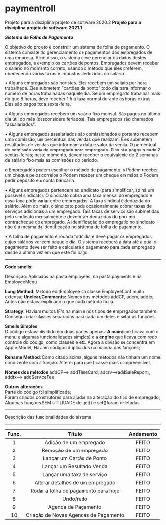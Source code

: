 # paymentroll
Projeto para a disciplina projeto de software 2020.2
**Projeto para a disciplina projeto de software 2021.1**

***Sistema de Folha de Pagamento***


O objetivo do projeto é construir um sistema de folha de pagamento. O sistema consiste do 
gerenciamento de pagamentos dos empregados de uma empresa. Além disso, o sistema deve 
gerenciar os dados destes empregados, a exemplo os cartões de pontos. Empregados devem receber 
o salário no momento correto, usando o método que eles preferem, obedecendo várias taxas e 
impostos deduzidos do salário. 

• Alguns empregados são horistas. Eles recebem um salário por hora trabalhada. Eles 
submetem "cartões de ponto" todo dia para informar o número de horas trabalhadas naquele 
dia. Se um empregado trabalhar mais do que 8 horas, deve receber 1.5 a taxa normal 
durante as horas extras. Eles são pagos toda sexta-feira. 

• Alguns empregados recebem um salário fixo mensal. São pagos no último dia útil do mês 
(desconsidere feriados). Tais empregados são chamados "assalariados". 

• Alguns empregados assalariados são comissionados e portanto recebem uma comissão, um 
percentual das vendas que realizam. Eles submetem resultados de vendas que informam a 
data e valor da venda. O percentual de comissão varia de empregado para empregado. Eles 
são pagos a cada 2 sextas-feiras; neste momento, devem receber o equivalente de 2 semanas 
de salário fixo mais as comissões do período. 

o Empregados podem escolher o método de pagamento. 
o Podem receber um cheque pelos correios 
o Podem receber um cheque em mãos 
o Podem pedir depósito em conta bancária 


• Alguns empregados pertencem ao sindicato (para simplificar, só há um possível sindicato). 
O sindicato cobra uma taxa mensal do empregado e essa taxa pode variar entre 
empregados. A taxa sindical é deduzida do salário. Além do mais, o sindicato pode 
ocasionalmente cobrar taxas de serviços adicionais a um empregado. Tais taxas de serviço 
são submetidas pelo sindicato mensalmente e devem ser deduzidas do próximo 
contracheque do empregado. A identificação do empregado no sindicato não é a mesma da 
identificação no sistema de folha de pagamento. 

• A folha de pagamento é rodada todo dia e deve pagar os empregados cujos salários vencem 
naquele dia. O sistema receberá a data até a qual o pagamento deve ser feito e calculará o 
pagamento para cada empregado desde a última vez em que este foi pago





---------------------------------------------------------------------------------------------------------------------------------------------------------------------------------
**Code smells**: 

Descrição: Aplicados na pasta employees, na pasta payments e na EmployeeMenu


**Long Method**: Método editEmployee da classe EmployeeConf muito extensa; 
**Unclear/Comments:**
Nomes dos métodos addCP, adcrv, addtx; Antes não estava explicado o que cada método fazia.


**Strategy**: Haviam muitos IF's na main e nos tipos de empregados também. Consegui criar classes separadas para cada um deles e setar as funções.

**Smells Simples**:  
O código estava dividido em duas partes apenas: **A main**(que ficava com o menu e algumas funcionalidades simples) e a **engine** que ficava com rodo controle do código, como classes e etc. Agora a divisão se concentra em App e Model;
Haviam códigos duplicados na maioria das funções;  

**Rename Method**: Como citado acima, alguns métodos não tinham um nome condizente com a função. Alterei para que ficasse mais compreensível.


**Nomes dos métodos** addCP--> 
addTimeCard; 
adcrv-->addSaleReport;, 
addtx--> addServiceFee


**Outras alterações**:  
Parte do código foi simplificada;  
Foram criados construtores para ajudar na alteração do tipo de empregado;
Algumas funções SEM UTILIDADE de get() e set()foram deletadas.

-------------------------------------------------------------------------------------------------------------------------------------------------------------------------------

Descrição das funcionalidades do sistema

---------------------------------------------------


| Func. | Título | Andamento |
|:---:|:---:| :---:|
| 1 | Adição de um empregado | FEITO |
| 2 | Remoção de um empregado | FEITO |
| 3 | Lançar um Cartão de Ponto | FEITO |
| 4 | Lançar um Resultado Venda| FEITO |
| 5 | Lançar uma taxa de serviço| FEITO |
| 6 | Alterar detalhes de um empregado| FEITO |
| 7 | Rodar a folha de pagamento para hoje | FEITO |
| 8 | Undo/redo| FEITO |
| 9 | Agenda de Pagamento| FEITO |
| 10 | Criação de Novas Agendas de Pagamento | FEITO |

